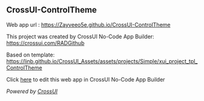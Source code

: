 ## CrossUI-ControlTheme
Web app url : https://Zayveeo5e.github.io/CrossUI-ControlTheme

This project was created by CrossUI No-Code App Builder: https://crossui.com/RADGithub

Based on template: https://linb.github.io/CrossUI_Assets/assets/projects/Simple/xui_project_tpl_ControlTheme

Click [here](https://crossui.com/RADGithub/#!from=github&owner=Zayveeo5e&repo=CrossUI-ControlTheme) to edit this web app in CrossUI No-Code App Builder

<i>Powered by [CrossUI](https://crossui.com)</i>
